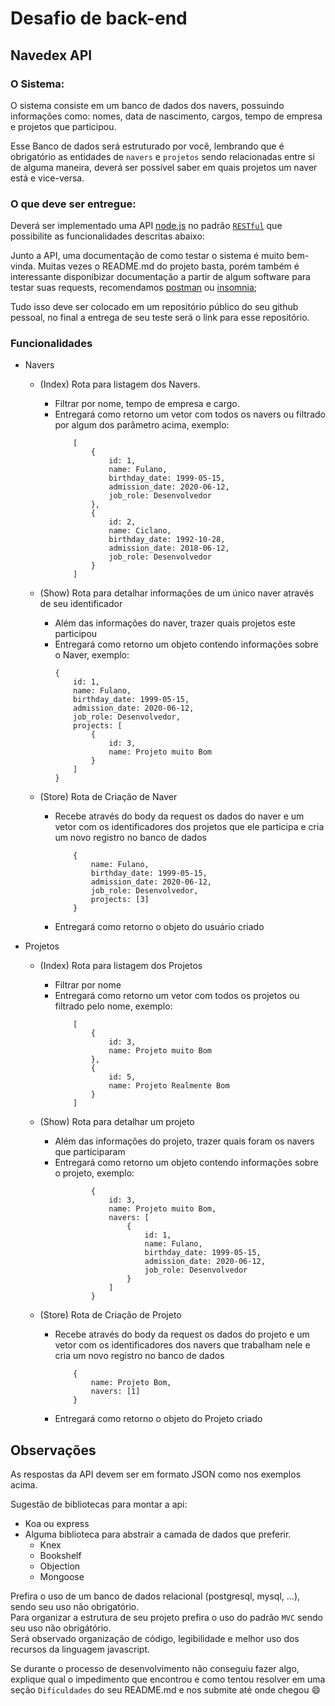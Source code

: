 # Desafio de back-end

## Navedex API

### O Sistema:

O sistema consiste em um banco de dados dos navers, possuindo informações como: nomes, data de nascimento, cargos, tempo de empresa e projetos que participou.

Esse Banco de dados será estruturado por você, lembrando que é obrigatório as entidades de `navers` e `projetos` sendo relacionadas entre si de alguma maneira, deverá ser possível saber em quais projetos um naver está e vice-versa.

### O que deve ser entregue:

Deverá ser implementado uma API [node.js](https://nodejs.org) no padrão [`RESTful`](https://becode.com.br/o-que-e-api-rest-e-restful/#:~:text=REST%20significa%20Representational%20State%20Transfer,abstra%C3%A7%C3%A3o%20da%20arquitetura%20da%20Web.) que possibilite as funcionalidades descritas abaixo:

Junto a API, uma documentação de como testar o sistema é muito bem-vinda. Muitas vezes o README.md do projeto basta, porém também é interessante disponibizar documentação a partir de algum software para testar suas requests, recomendamos [postman](https://www.postman.com/) ou [insomnia](https://insomnia.rest/download/);

Tudo isso deve ser colocado em um repositório público do seu github pessoal, no final a entrega de seu teste será o link para esse repositório.

### Funcionalidades

- Navers
  - (Index) Rota para listagem dos Navers.
    - Filtrar por nome, tempo de empresa e cargo.
    - Entregará como retorno um vetor com todos os navers ou filtrado por algum dos parâmetro acima, exemplo:
      ```
          [
              {
                  id: 1,
                  name: Fulano,
                  birthday_date: 1999-05-15,
                  admission_date: 2020-06-12,
                  job_role: Desenvolvedor
              },
              {
                  id: 2,
                  name: Ciclano,
                  birthday_date: 1992-10-28,
                  admission_date: 2018-06-12,
                  job_role: Desenvolvedor
              }
          ]
      ```

  - (Show) Rota para detalhar informações de um único naver através de seu identificador
    - Além das informações do naver, trazer quais projetos este participou
    - Entregará como retorno um objeto contendo informações sobre o Naver, exemplo:
      ```
      {
          id: 1,
          name: Fulano,
          birthday_date: 1999-05-15,
          admission_date: 2020-06-12,
          job_role: Desenvolvedor,
          projects: [
              {
                  id: 3,
                  name: Projeto muito Bom
              }
          ]
      }
      ```

  - (Store) Rota de Criação de Naver
    - Recebe através do body da request os dados do naver e um vetor com os identificadores dos projetos que ele participa e cria um novo registro no banco de dados
      ```
          {
              name: Fulano,
              birthday_date: 1999-05-15,
              admission_date: 2020-06-12,
              job_role: Desenvolvedor,
              projects: [3]
          }
      ```
    - Entregará como retorno o objeto do usuário criado

* Projetos
  - (Index) Rota para listagem dos Projetos
    - Filtrar por nome
    - Entregará como retorno um vetor com todos os projetos ou filtrado pelo nome, exemplo:
      ```
          [
              {
                  id: 3,
                  name: Projeto muito Bom
              },
              {
                  id: 5,
                  name: Projeto Realmente Bom
              }
          ]
      ```
  - (Show) Rota para detalhar um projeto
    - Além das informações do projeto, trazer quais foram os navers que participaram
    - Entregará como retorno um objeto contendo informações sobre o projeto, exemplo:
      ```
              {
                  id: 3,
                  name: Projeto muito Bom,
                  navers: [
                      {
                          id: 1,
                          name: Fulano,
                          birthday_date: 1999-05-15,
                          admission_date: 2020-06-12,
                          job_role: Desenvolvedor
                      }
                  ]
              }
      ```

  - (Store) Rota de Criação de Projeto
    - Recebe através do body da request os dados do projeto e um vetor com os identificadores dos navers que trabalham nele e cria um novo registro no banco de dados
      ```
          {
              name: Projeto Bom,
              navers: [1]
          }
      ```
    - Entregará como retorno o objeto do Projeto criado

## Observações

As respostas da API devem ser em formato JSON como nos exemplos acima.

Sugestão de bibliotecas para montar a api:

- Koa ou express
- Alguma biblioteca para abstrair a camada de dados que preferir.
  - Knex
  - Bookshelf
  - Objection
  - Mongoose

Prefira o uso de um banco de dados relacional (postgresql, mysql, ...), sendo seu uso não obrigatório.<br>
Para organizar a estrutura de seu projeto prefira o uso do padrão `MVC` sendo seu uso não obrigátório.<br>
Será observado organização de código, legibilidade e melhor uso dos recursos da linguagem javascript.

Se durante o processo de desenvolvimento não conseguiu fazer algo, explique qual o impedimento que encontrou e como tentou resolver em uma seção `Dificuldades` do seu README.md e nos submite até onde chegou :smile:
